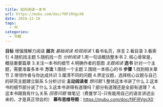 ```yaml
---
title: 如何阅读一本书
url: https://mubu.com/doc/f8FiRVgcX0
date: 2019-12-19 
tags:
  - 书
categories:
  - 书籍
---
```



<!-- more -->

<b>目标</b>
  增强理解力阅读
<b>层次</b>
   <em>基础阅读</em>
   <em>检视阅读</em>
    1.看书名页，序言
    2.看目录
    3.看索引
    4.随机找主题
    5.随机找一页
   <em>分析阅读</em>
    1.用一句话概括整本书
    2. 核心骨架是，概括重要篇章
    3.关注一本书的细节
    4.明确作者的意图
   <em>主题阅读</em>
     <b>选书</b>
        针对一个主题，需要准备多本书
     <b>方法</b>
       1.围绕一个主题
       2.围绕一本核心的书
     <b>步骤</b>
       1.找到相关章节
       2.带领作者与你达成共识
       3.厘清不同的问题
       4.界定议题，选择核心议题与自己的研究主题建立联系
       5.分析讨论
 <b>主动阅读者</b>
      <em>想问题</em>
          1.整体这本书讲了什么
          2.这本书的细节部分说了什么
          3.这本书讲得有道理吗？部分有道理还是全部有道理？
          4.这本书跟我有什么关系
      <em>回答问题</em>
           做笔记（费曼学习-只有能用自己的语言讲述出来的，才是真正领会的）
 <b>幕布思维导图</b>：https://mubu.com/doc/f8FiRVgcX0
 
